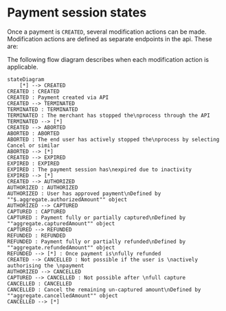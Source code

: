 <!-- START_METADATA
---
title: Payment states
id: payment-states
pagination_prev: Null
pagination_next: Null
sidebar_label: Payment session states
sidebar_position: 15
---
END_METADATA -->

# Payment session states


Once a payment is `CREATED`, several modification actions can be made. Modification actions are defined as separate endpoints in the api. These are:

The following flow diagram describes when each modification action is applicable.

``` mermaid
stateDiagram
    [*] --> CREATED
CREATED : CREATED
CREATED : Payment created via API
CREATED --> TERMINATED
TERMINATED : TERMINATED
TERMINATED : The merchant has stopped the\nprocess through the API
TERMINATED --> [*]
CREATED --> ABORTED
ABORTED : ABORTED
ABORTED : The end user has actively stopped the\nprocess by selecting Cancel or similar
ABORTED --> [*]
CREATED --> EXPIRED
EXPIRED : EXPIRED
EXPIRED : The payment session has\nexpired due to inactivity
EXPIRED --> [*]
CREATED --> AUTHORIZED
AUTHORIZED : AUTHORIZED
AUTHORIZED : User has approved payment\nDefined by ""$.aggregate.authorizedAmount"" object
AUTHORIZED --> CAPTURED
CAPTURED : CAPTURED
CAPTURED : Payment fully or partially captured\nDefined by ""aggregate.capturedAmount"" object
CAPTURED --> REFUNDED
REFUNDED : REFUNDED
REFUNDED : Payment fully or partially refunded\nDefined by ""aggregate.refundedAmount"" object
REFUNDED --> [*] : Once payment is\nfully refunded
CREATED --> CANCELLED : Not possible if the user is \nactively authorising the \npayment
AUTHORIZED --> CANCELLED 
CAPTURED --> CANCELLED : Not possible after \nfull capture
CANCELLED : CANCELLED
CANCELLED : Cancel the remaining un-captured amount\nDefined by ""aggregate.cancelledAmount"" object
CANCELLED --> [*]
```
